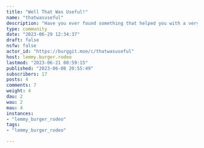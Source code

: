 ```yaml
---
title: "Well That Was Useful!" 
name: "thatwasuseful"
description: "Have you ever found something that helped you with a very specific problem? A website, product or anything else, really.This is the place to share with others who might be having the same issues as you! Share your knowledge so others don't have to go through the headache you did."
type: community
date: "2023-06-29 12:34:37"
draft: false
nsfw: false
actor_id: "https://burggit.moe/c/thatwasuseful"
host: lemmy.burger.rodeo
lastmod: "2023-06-21 00:59:15"
published: "2023-06-08 20:55:49"
subscribers: 17
posts: 4
comments: 7
weight: 4
dau: 2
wau: 2
mau: 4
instances:
- "lemmy_burger_rodeo"
tags: 
- "lemmy_burger_rodeo"

---
```

